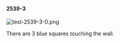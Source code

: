 #### 2539-3
![test-2539-3-0.png](https://github.com/lil-lab/nlvr/raw/master/nlvr/test/images/5/test-2539-3-0.png "test-2539-3-0.png")

There are 3 blue squares touching the wall.